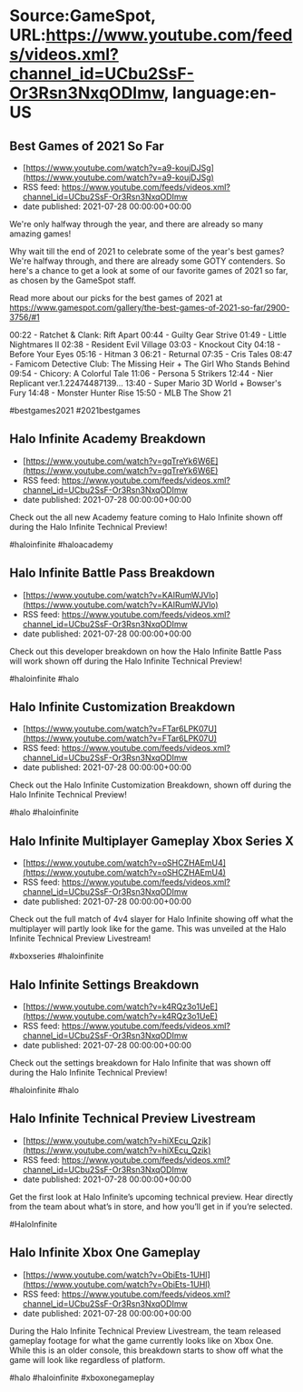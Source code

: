 # Source:GameSpot, URL:https://www.youtube.com/feeds/videos.xml?channel_id=UCbu2SsF-Or3Rsn3NxqODImw, language:en-US

## Best Games of 2021 So Far
 - [https://www.youtube.com/watch?v=a9-koujDJSg](https://www.youtube.com/watch?v=a9-koujDJSg)
 - RSS feed: https://www.youtube.com/feeds/videos.xml?channel_id=UCbu2SsF-Or3Rsn3NxqODImw
 - date published: 2021-07-28 00:00:00+00:00

We're only halfway through the year, and there are already so many amazing games!

Why wait till the end of 2021 to celebrate some of the year's best games? We're halfway through, and there are already some GOTY contenders. So here's a chance to get a look at some of our favorite games of 2021 so far, as chosen by the GameSpot staff.

Read more about our picks for the best games of 2021 at https://www.gamespot.com/gallery/the-best-games-of-2021-so-far/2900-3756/#1

00:22 - Ratchet & Clank: Rift Apart
00:44 - Guilty Gear Strive
01:49 - Little Nightmares II
02:38 - Resident Evil Village
03:03 - Knockout City
04:18 - Before Your Eyes
05:16 - Hitman 3
06:21 - Returnal
07:35 - Cris Tales
08:47 - Famicom Detective Club: The Missing  Heir + The Girl Who Stands Behind
09:54 - Chicory: A Colorful Tale
11:06 - Persona 5 Strikers
12:44 - Nier Replicant ver.1.22474487139…
13:40 - Super Mario 3D World + Bowser's Fury
14:48 - Monster Hunter Rise
15:50 - MLB The Show 21

#bestgames2021 #2021bestgames

## Halo Infinite Academy Breakdown
 - [https://www.youtube.com/watch?v=gqTreYk6W6E](https://www.youtube.com/watch?v=gqTreYk6W6E)
 - RSS feed: https://www.youtube.com/feeds/videos.xml?channel_id=UCbu2SsF-Or3Rsn3NxqODImw
 - date published: 2021-07-28 00:00:00+00:00

Check out the all new Academy feature coming to Halo Infinite shown off during the Halo Infinite Technical Preview!

#haloinfinite #haloacademy

## Halo Infinite Battle Pass Breakdown
 - [https://www.youtube.com/watch?v=KAIRumWJVlo](https://www.youtube.com/watch?v=KAIRumWJVlo)
 - RSS feed: https://www.youtube.com/feeds/videos.xml?channel_id=UCbu2SsF-Or3Rsn3NxqODImw
 - date published: 2021-07-28 00:00:00+00:00

Check out this developer breakdown on how the Halo Infinite Battle Pass will work shown off during the Halo Infinite Technical Preview!

#haloinfinite #halo

## Halo Infinite Customization Breakdown
 - [https://www.youtube.com/watch?v=FTar6LPK07U](https://www.youtube.com/watch?v=FTar6LPK07U)
 - RSS feed: https://www.youtube.com/feeds/videos.xml?channel_id=UCbu2SsF-Or3Rsn3NxqODImw
 - date published: 2021-07-28 00:00:00+00:00

Check out the Halo Infinite Customization Breakdown, shown off during the Halo Infinite Technical Preview!

#halo #haloinfinite

## Halo Infinite Multiplayer Gameplay Xbox Series X
 - [https://www.youtube.com/watch?v=oSHCZHAEmU4](https://www.youtube.com/watch?v=oSHCZHAEmU4)
 - RSS feed: https://www.youtube.com/feeds/videos.xml?channel_id=UCbu2SsF-Or3Rsn3NxqODImw
 - date published: 2021-07-28 00:00:00+00:00

Check out the full match of 4v4 slayer for Halo Infinite showing off what the multiplayer will partly look like for the game. This was unveiled at the Halo Infinite Technical Preview Livestream!

#xboxseries #haloinfinite

## Halo Infinite Settings Breakdown
 - [https://www.youtube.com/watch?v=k4RQz3o1UeE](https://www.youtube.com/watch?v=k4RQz3o1UeE)
 - RSS feed: https://www.youtube.com/feeds/videos.xml?channel_id=UCbu2SsF-Or3Rsn3NxqODImw
 - date published: 2021-07-28 00:00:00+00:00

Check out the settings breakdown for Halo Infinite that was shown off during the Halo Infinite Technical Preview!

#haloinfinite #halo

## Halo Infinite Technical Preview Livestream
 - [https://www.youtube.com/watch?v=hiXEcu_Qzik](https://www.youtube.com/watch?v=hiXEcu_Qzik)
 - RSS feed: https://www.youtube.com/feeds/videos.xml?channel_id=UCbu2SsF-Or3Rsn3NxqODImw
 - date published: 2021-07-28 00:00:00+00:00

Get the first look at Halo Infinite’s upcoming technical preview. Hear directly from the team about what’s in store, and how you’ll get in if you’re selected.

#HaloInfinite

## Halo Infinite Xbox One Gameplay
 - [https://www.youtube.com/watch?v=ObiEts-1UHI](https://www.youtube.com/watch?v=ObiEts-1UHI)
 - RSS feed: https://www.youtube.com/feeds/videos.xml?channel_id=UCbu2SsF-Or3Rsn3NxqODImw
 - date published: 2021-07-28 00:00:00+00:00

During the Halo Infinite Technical Preview Livestream, the team released gameplay footage for what the game currently looks like on Xbox One. While this is an older console, this breakdown starts to show off what the game will look like regardless of platform.

#halo #haloinfinite #xboxonegameplay

